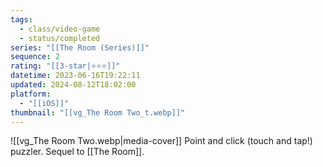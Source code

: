 ```yaml
---
tags:
  - class/video-game
  - status/completed
series: "[[The Room (Series)]]"
sequence: 2
rating: "[[3-star|⭐️⭐️⭐️]]"
datetime: 2023-06-16T19:22:11
updated: 2024-08-12T18:02:00
platform:
  - "[[iOS]]"
thumbnail: "[[vg_The Room Two_t.webp]]"
---
```

![[vg_The Room Two.webp|media-cover]]
Point and click (touch and tap!) puzzler. Sequel to [[The Room]].